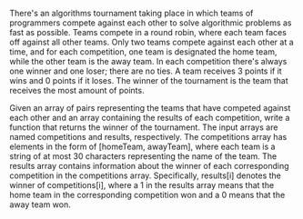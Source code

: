 
  There's an algorithms tournament taking place in which teams of programmers
  compete against each other to solve algorithmic problems as fast as possible.
  Teams compete in a round robin, where each team faces off against all other
  teams. Only two teams compete against each other at a time, and for each
  competition, one team is designated the home team, while the other team is the
  away team. In each competition there's always one winner and one loser; there
  are no ties. A team receives 3 points if it wins and 0 points if it loses. The
  winner of the tournament is the team that receives the most amount of points.

  Given an array of pairs representing the teams that have competed against each
  other and an array containing the results of each competition, write a
  function that returns the winner of the tournament. The input arrays are named
  competitions and results, respectively. The
  competitions array has elements in the form of
  [homeTeam, awayTeam], where each team is a string of at most 30
  characters representing the name of the team. The results array
  contains information about the winner of each corresponding competition in the
  competitions array. Specifically, results[i] denotes
  the winner of competitions[i], where a 1 in the
  results array means that the home team in the corresponding
  competition won and a 0 means that the away team won.

